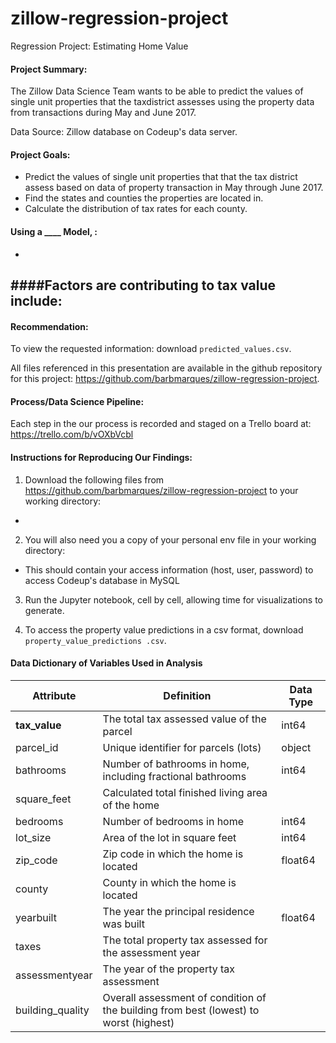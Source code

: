 # zillow-regression-project
Regression Project: Estimating Home Value


#### Project Summary:

The Zillow Data Science Team wants to be able to predict the values of single unit properties that the taxdistrict assesses using the property data from transactions during May and June 2017. 

Data Source: Zillow database on Codeup's data server.

#### Project Goals:
- Predict the values of single unit properties that that the tax district assess based on data of property transaction in May through June 2017. 
- Find the states and counties the properties are located in.
- Calculate the distribution of tax rates for each county. 

#### Using a ____ Model, :
-

####Factors are contributing to tax value include:
- 

#### Recommendation:


To view the requested information: download ```predicted_values.csv```. 

All files referenced in this presentation are available in the github repository for this project:   https://github.com/barbmarques/zillow-regression-project.


#### Process/Data Science Pipeline:
Each step in the our process is recorded and staged on a Trello board at: https://trello.com/b/vOXbVcbl


#### Instructions for Reproducing Our Findings:

1.  Download the following files from https://github.com/barbmarques/zillow-regression-project to your working directory:  
 - 
 

2.  You will also need you a copy of your personal env file in your working directory:
 - This should contain your access information (host, user, password) to access Codeup's database in MySQL

3. Run the Jupyter notebook, cell by cell, allowing time for visualizations to generate.

4. To access the property value predictions in a csv format, download ```property_value_predictions
.csv```. 


#### Data Dictionary of Variables Used in Analysis

| Attribute | Definition | Data Type |
| ----- | ----- | ----- |
| **tax_value**| The total tax assessed value of the parcel | int64 |
|parcel_id| Unique identifier for parcels (lots) | object |
|bathrooms| Number of bathrooms in home, including fractional bathrooms | int64 |
|square_feet|Calculated total finished living area of the home||
|bedrooms|Number of bedrooms in home| int64 |
|lot_size|Area of the lot in square feet| int64 |
|zip_code| Zip code in which the home is located| float64 |
|county| County in which the home is located | |
|yearbuilt|The year the principal residence was built| float64 | 
|taxes|The total property tax assessed for the assessment year||
|assessmentyear|The year of the property tax assessment||
|building_quality|Overall assessment of condition of the building from best (lowest) to worst (highest)||



